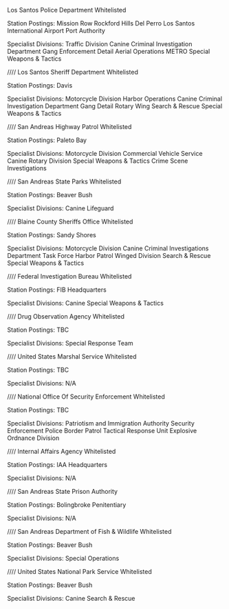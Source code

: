 Los Santos Police Department
Whitelisted

Station Postings:
Mission Row
Rockford Hills
Del Perro
Los Santos International Airport
Port Authority

Specialist Divisions:
Traffic Division
Canine
Criminal Investigation Department
Gang Enforcement Detail
Aerial Operations
METRO
Special Weapons & Tactics


////
Los Santos Sheriff Department
Whitelisted

Station Postings:
Davis

Specialist Divisions:
Motorcycle Division
Harbor Operations
Canine
Criminal Investigation Department
Gang Detail
Rotary Wing
Search & Rescue
Special Weapons & Tactics

////
San Andreas Highway Patrol
Whitelisted

Station Postings:
Paleto Bay

Specialist Divisions:
Motorcycle Division
Commercial Vehicle Service
Canine
Rotary Division
Special Weapons & Tactics
Crime Scene Investigations

////
San Andreas State Parks
Whitelisted

Station Postings:
Beaver Bush

Specialist Divisions:
Canine
Lifeguard

////
Blaine County Sheriffs Office
Whitelisted

Station Postings:
Sandy Shores

Specialist Divisions:
Motorcycle Division
Canine
Criminal Investigations Department
Task Force
Harbor Patrol
Winged Division
Search & Rescue
Special Weapons & Tactics

////
Federal Investigation Bureau
Whitelisted

Station Postings:
FIB Headquarters

Specialist Divisions:
Canine
Special Weapons & Tactics

////
Drug Observation Agency
Whitelisted

Station Postings:
TBC

Specialist Divisions:
Special Response Team

////
United States Marshal Service
Whitelisted

Station Postings:
TBC

Specialist Divisions:
N/A

////
National Office Of Security Enforcement
Whitelisted

Station Postings:
TBC

Specialist Divisions:
Patriotism and Immigration Authority
Security Enforcement Police
Border Patrol
Tactical Response Unit
Explosive Ordnance Division

////
Internal Affairs Agency
Whitelisted

Station Postings:
IAA Headquarters

Specialist Divisions:
N/A

////
San Andreas State Prison Authority

Station Postings:
Bolingbroke Penitentiary

Specialist Divisions:
N/A

////
San Andreas Department of Fish & Wildlife
Whitelisted

Station Postings:
Beaver Bush

Specialist Divisions:
Special Operations

////
United States National Park Service
Whitelisted

Station Postings:
Beaver Bush

Specialist Divisions:
Canine
Search & Rescue